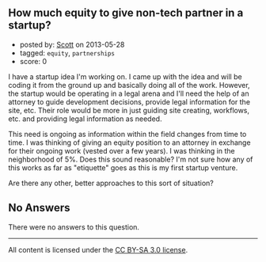 ## How much equity to give non-tech partner in a startup?

- posted by: [Scott](https://stackexchange.com/users/-1/21985-scott) on 2013-05-28
- tagged: `equity`, `partnerships`
- score: 0

I have a startup idea I'm working on. I came up with the idea and will be coding it from the ground up and basically doing all of the work. However, the startup would be operating in a legal arena and I'll need the help of an attorney to guide development decisions, provide legal information for the site, etc. Their role would be more in just guiding site creating, workflows, etc. and providing legal information as needed. 

This need is ongoing as information within the field changes from time to time. I was thinking of giving an equity position to an attorney in exchange for their ongoing work (vested over a few years). I was thinking in the neighborhood of 5%. Does this sound reasonable? I'm not sure how any of this works as far as "etiquette" goes as this is my first startup venture.

Are there any other, better approaches to this sort of situation?

## No Answers

There were no answers to this question.


---

All content is licensed under the [CC BY-SA 3.0 license](https://creativecommons.org/licenses/by-sa/3.0/).
